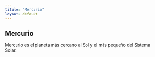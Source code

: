 ```yaml
---
titulo: "Mercurio"
layout: default
---
```

## Mercurio
Mercurio es el planeta más cercano al Sol y el más pequeño del Sistema Solar.
